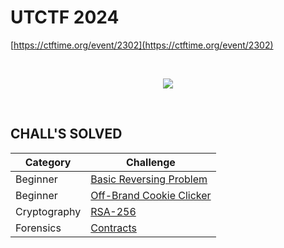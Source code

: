 # UTCTF 2024

[https://ctftime.org/event/2302](https://ctftime.org/event/2302)

<br>
<p align="center">
  <a href="https://utctf.live/challenges" target="_blank">
    <img src="https://ctftime.org/media/cache/c9/84/c984d4fe05880d4e9b95e7d04aebcc05.png">
  </a>
</p>

<br>

## CHALL'S SOLVED

| Category     | Challenge                                             |
| ------------ | ----------------------------------------------------- |
| Beginner     | [Basic Reversing Problem](https://nopedawn.github.io/posts/ctfs/2024/utctf-2024/#basic-reversing-problem)   |
| Beginner     | [Off-Brand Cookie Clicker](https://nopedawn.github.io/posts/ctfs/2024/utctf-2024/#off-brand-cookie-clicker) |
| Cryptography | [RSA-256](https://nopedawn.github.io/posts/ctfs/2024/utctf-2024/#rsa-256)                                   |
| Forensics    | [Contracts](https://nopedawn.github.io/posts/ctfs/2024/utctf-2024/#contracts)                               |